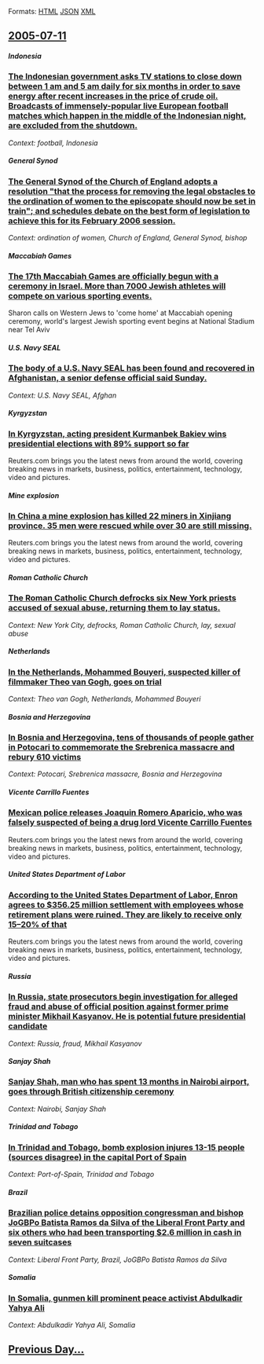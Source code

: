 
Formats: [HTML](2005/07/11/index.html)  [JSON](2005/07/11/index.json)  [XML](2005/07/11/index.xml)  

## [2005-07-11](/news/2005/07/11/index.md)

##### Indonesia
### [ The Indonesian government asks TV stations to close down between 1 am and 5 am daily for six months in order to save energy after recent increases in the price of crude oil. Broadcasts of immensely-popular live European football matches which happen in the middle of the Indonesian night, are excluded from the shutdown. ](/news/2005/07/11/the-indonesian-government-asks-tv-stations-to-close-down-between-1-am-and-5-am-daily-for-six-months-in-order-to-save-energy-after-recent-in.md)
_Context: football, Indonesia_

##### General Synod
### [ The General Synod of the Church of England adopts a resolution "that the process for removing the legal obstacles to the ordination of women to the episcopate should now be set in train"; and schedules debate on the best form of legislation to achieve this for its February 2006 session. ](/news/2005/07/11/the-general-synod-of-the-church-of-england-adopts-a-resolution-that-the-process-for-removing-the-legal-obstacles-to-the-ordination-of-wome.md)
_Context: ordination of women, Church of England, General Synod, bishop_

##### Maccabiah Games
### [ The 17th Maccabiah Games are officially begun with a ceremony in Israel. More than 7000 Jewish athletes will compete on various sporting events. ](/news/2005/07/11/the-17th-maccabiah-games-are-officially-begun-with-a-ceremony-in-israel-more-than-7000-jewish-athletes-will-compete-on-various-sporting-ev.md)
Sharon calls on Western Jews to &#39;come home&#39; at Maccabiah opening ceremony, world&#39;s largest Jewish sporting event begins at National Stadium near Tel Aviv

##### U.S. Navy SEAL
### [ The body of a U.S. Navy SEAL has been found and recovered in Afghanistan, a senior defense official said Sunday. ](/news/2005/07/11/the-body-of-a-u-s-navy-seal-has-been-found-and-recovered-in-afghanistan-a-senior-defense-official-said-sunday.md)
_Context: U.S. Navy SEAL, Afghan_

##### Kyrgyzstan
### [ In Kyrgyzstan, acting president Kurmanbek Bakiev wins presidential elections with 89% support so far ](/news/2005/07/11/in-kyrgyzstan-acting-president-kurmanbek-bakiev-wins-presidential-elections-with-89-support-so-far.md)
Reuters.com brings you the latest news from around the world, covering breaking news in markets, business, politics, entertainment, technology, video and pictures.

##### Mine explosion
### [ In China a mine explosion has killed 22 miners in Xinjiang province. 35 men were rescued while over 30 are still missing. ](/news/2005/07/11/in-china-a-mine-explosion-has-killed-22-miners-in-xinjiang-province-35-men-were-rescued-while-over-30-are-still-missing.md)
Reuters.com brings you the latest news from around the world, covering breaking news in markets, business, politics, entertainment, technology, video and pictures.

##### Roman Catholic Church
### [ The Roman Catholic Church defrocks six New York priests accused of sexual abuse, returning them to lay status. ](/news/2005/07/11/the-roman-catholic-church-defrocks-six-new-york-priests-accused-of-sexual-abuse-returning-them-to-lay-status.md)
_Context: New York City, defrocks, Roman Catholic Church, lay, sexual abuse_

##### Netherlands
### [ In the Netherlands, Mohammed Bouyeri, suspected killer of filmmaker Theo van Gogh, goes on trial ](/news/2005/07/11/in-the-netherlands-mohammed-bouyeri-suspected-killer-of-filmmaker-theo-van-gogh-goes-on-trial.md)
_Context: Theo van Gogh, Netherlands, Mohammed Bouyeri_

##### Bosnia and Herzegovina
### [ In Bosnia and Herzegovina, tens of thousands of people gather in Potocari to commemorate the Srebrenica massacre and rebury 610 victims ](/news/2005/07/11/in-bosnia-and-herzegovina-tens-of-thousands-of-people-gather-in-potocari-to-commemorate-the-srebrenica-massacre-and-rebury-610-victims.md)
_Context: Potocari, Srebrenica massacre, Bosnia and Herzegovina_

##### Vicente Carrillo Fuentes
### [ Mexican police releases Joaquin Romero Aparicio, who was falsely suspected of being a drug lord Vicente Carrillo Fuentes ](/news/2005/07/11/mexican-police-releases-joaquan-romero-aparicio-who-was-falsely-suspected-of-being-a-drug-lord-vicente-carrillo-fuentes.md)
Reuters.com brings you the latest news from around the world, covering breaking news in markets, business, politics, entertainment, technology, video and pictures.

##### United States Department of Labor
### [ According to the United States Department of Labor, Enron agrees to $356.25 million settlement with employees whose retirement plans were ruined. They are likely to receive only 15&ndash;20% of that ](/news/2005/07/11/according-to-the-united-states-department-of-labor-enron-agrees-to-356-25-million-settlement-with-employees-whose-retirement-plans-were-r.md)
Reuters.com brings you the latest news from around the world, covering breaking news in markets, business, politics, entertainment, technology, video and pictures.

##### Russia
### [ In Russia, state prosecutors begin investigation for alleged fraud and abuse of official position against former prime minister Mikhail Kasyanov. He is potential future presidential candidate ](/news/2005/07/11/in-russia-state-prosecutors-begin-investigation-for-alleged-fraud-and-abuse-of-official-position-against-former-prime-minister-mikhail-kas.md)
_Context: Russia, fraud, Mikhail Kasyanov_

##### Sanjay Shah
### [ Sanjay Shah, man who has spent 13 months in Nairobi airport, goes through British citizenship ceremony ](/news/2005/07/11/sanjay-shah-man-who-has-spent-13-months-in-nairobi-airport-goes-through-british-citizenship-ceremony.md)
_Context: Nairobi, Sanjay Shah_

##### Trinidad and Tobago
### [ In Trinidad and Tobago, bomb explosion injures 13-15 people (sources disagree) in the capital Port of Spain ](/news/2005/07/11/in-trinidad-and-tobago-bomb-explosion-injures-13-15-people-sources-disagree-in-the-capital-port-of-spain.md)
_Context: Port-of-Spain, Trinidad and Tobago_

##### Brazil
### [ Brazilian police detains opposition congressman and bishop JoGBPo Batista Ramos da Silva of the Liberal Front Party and six others who had been transporting $2.6 million in cash in seven suitcases ](/news/2005/07/11/brazilian-police-detains-opposition-congressman-and-bishop-joagbpo-batista-ramos-da-silva-of-the-liberal-front-party-and-six-others-who-had.md)
_Context: Liberal Front Party, Brazil, JoGBPo Batista Ramos da Silva_

##### Somalia
### [ In Somalia, gunmen kill prominent peace activist Abdulkadir Yahya Ali ](/news/2005/07/11/in-somalia-gunmen-kill-prominent-peace-activist-abdulkadir-yahya-ali.md)
_Context: Abdulkadir Yahya Ali, Somalia_

## [Previous Day...](/news/2005/07/10/index.md)

